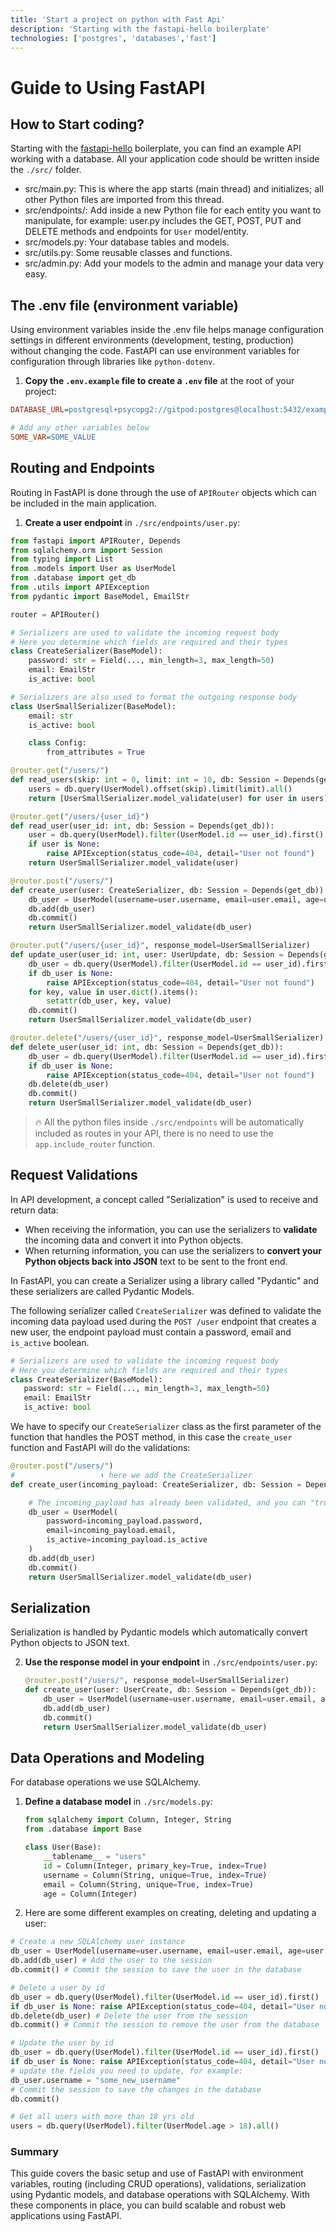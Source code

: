 ```yaml
---
title: 'Start a project on python with Fast Api'
description: 'Starting with the fastapi-hello boilerplate'
technologies: ['postgres', 'databases','fast']
---
```

# Guide to Using FastAPI

## How to Start coding?

Starting with the [fastapi-hello](https://github.com/4GeeksAcademy/fastapi-hello) boilerplate, you can find an example API working with a database. All your application code should be written inside the `./src/` folder.

- src/main.py: This is where the app starts (main thread) and initializes; all other Python files are imported from this thread.
- src/endpoints/: Add inside a new Python file for each entity you want to manipulate, for example: user.py includes the GET, POST, PUT and DELETE methods and endpoints for `User` model/entity.
- src/models.py: Your database tables and models.
- src/utils.py: Some reusable classes and functions.
- src/admin.py: Add your models to the admin and manage your data very easy.

## The .env file (environment variable)

Using environment variables inside the .env file helps manage configuration settings in different environments (development, testing, production) without changing the code. FastAPI can use environment variables for configuration through libraries like `python-dotenv`.

1. **Copy the `.env.example` file to create a `.env` file** at the root of your project:

```ini
DATABASE_URL=postgresql+psycopg2://gitpod:postgres@localhost:5432/example

# Add any other variables below
SOME_VAR=SOME_VALUE
```

## Routing and Endpoints

Routing in FastAPI is done through the use of `APIRouter` objects which can be included in the main application.

1. **Create a user endpoint** in `./src/endpoints/user.py`:

```python
from fastapi import APIRouter, Depends
from sqlalchemy.orm import Session
from typing import List
from .models import User as UserModel
from .database import get_db
from .utils import APIException
from pydantic import BaseModel, EmailStr

router = APIRouter()

# Serializers are used to validate the incoming request body
# Here you determine which fields are required and their types
class CreateSerializer(BaseModel):
    password: str = Field(..., min_length=3, max_length=50)
    email: EmailStr
    is_active: bool

# Serializers are also used to format the outgoing response body
class UserSmallSerializer(BaseModel):
    email: str
    is_active: bool

    class Config:
        from_attributes = True

@router.get("/users/")
def read_users(skip: int = 0, limit: int = 10, db: Session = Depends(get_db)):
    users = db.query(UserModel).offset(skip).limit(limit).all()
    return [UserSmallSerializer.model_validate(user) for user in users]

@router.get("/users/{user_id}")
def read_user(user_id: int, db: Session = Depends(get_db)):
    user = db.query(UserModel).filter(UserModel.id == user_id).first()
    if user is None:
        raise APIException(status_code=404, detail="User not found")
    return UserSmallSerializer.model_validate(user)

@router.post("/users/")
def create_user(user: CreateSerializer, db: Session = Depends(get_db)):
    db_user = UserModel(username=user.username, email=user.email, age=user.age)
    db.add(db_user)
    db.commit()
    return UserSmallSerializer.model_validate(db_user)

@router.put("/users/{user_id}", response_model=UserSmallSerializer)
def update_user(user_id: int, user: UserUpdate, db: Session = Depends(get_db)):
    db_user = db.query(UserModel).filter(UserModel.id == user_id).first()
    if db_user is None:
        raise APIException(status_code=404, detail="User not found")
    for key, value in user.dict().items():
        setattr(db_user, key, value)
    db.commit()
    return UserSmallSerializer.model_validate(db_user)

@router.delete("/users/{user_id}", response_model=UserSmallSerializer)
def delete_user(user_id: int, db: Session = Depends(get_db)):
    db_user = db.query(UserModel).filter(UserModel.id == user_id).first()
    if db_user is None:
        raise APIException(status_code=404, detail="User not found")
    db.delete(db_user)
    db.commit()
    return UserSmallSerializer.model_validate(db_user)
```

> 🔥 All the python files inside `./src/endpoints` will be automatically included as routes in your API, there is no need to use the `app.include_router` function.

## Request Validations

In API development, a concept called "Serialization" is used to receive and return data:

- When receiving the information, you can use the serializers to **validate** the incoming data and convert it into Python objects.
- When returning information, you can use the serializers to **convert your Python objects back into JSON** text to be sent to the front end.

In FastAPI, you can create a Serializer using a library called "Pydantic" and these serializers are called Pydantic Models. 

The following serializer called `CreateSerializer` was defined to validate the incoming data payload used during the `POST /user` endpoint that creates a new user, the endpoint payload must contain a password, email and `is_active` boolean.

 ```py
# Serializers are used to validate the incoming request body
# Here you determine which fields are required and their types
class CreateSerializer(BaseModel):
    password: str = Field(..., min_length=3, max_length=50)
    email: EmailStr
    is_active: bool
```

We have to specify our `CreateSerializer` class as the first parameter of the function that handles the POST method, in this case the `create_user` function and FastAPI will do the validations:

```py
@router.post("/users/")
#                   ⬇️ here we add the CreateSerializer
def create_user(incoming_payload: CreateSerializer, db: Session = Depends(get_db)):

    # The incoming_payload has already been validated, and you can "trust" it.
    db_user = UserModel(
        password=incoming_payload.password,
        email=incoming_payload.email,
        is_active=incoming_payload.is_active
    )
    db.add(db_user)
    db.commit()
    return UserSmallSerializer.model_validate(db_user)
```

## Serialization

Serialization is handled by Pydantic models which automatically convert Python objects to JSON text.

2. **Use the response model in your endpoint** in `./src/endpoints/user.py`:
    ```python
    @router.post("/users/", response_model=UserSmallSerializer)
    def create_user(user: UserCreate, db: Session = Depends(get_db)):
        db_user = UserModel(username=user.username, email=user.email, age=user.age)
        db.add(db_user)
        db.commit()
        return UserSmallSerializer.model_validate(db_user)
    ```

## Data Operations and Modeling

For database operations we use SQLAlchemy.

1. **Define a database model** in `./src/models.py`:
    ```python
    from sqlalchemy import Column, Integer, String
    from .database import Base

    class User(Base):
        __tablename__ = "users"
        id = Column(Integer, primary_key=True, index=True)
        username = Column(String, unique=True, index=True)
        email = Column(String, unique=True, index=True)
        age = Column(Integer)
    ```

2. Here are some different examples on creating, deleting and updating a user:

```python
# Create a new SQLAlchemy user instance
db_user = UserModel(username=user.username, email=user.email, age=user.age)
db.add(db_user) # Add the user to the session
db.commit() # Commit the session to save the user in the database

# Delete a user by id
db_user = db.query(UserModel).filter(UserModel.id == user_id).first()
if db_user is None: raise APIException(status_code=404, detail="User not found")
db.delete(db_user) # Delete the user from the session
db.commit() # Commit the session to remove the user from the database

# Update the user by id
db_user = db.query(UserModel).filter(UserModel.id == user_id).first()
if db_user is None: raise APIException(status_code=404, detail="User not found")
# update the fields you need to update, for example:
db_user.username = "some_new_username"
# Commit the session to save the changes in the database
db.commit()

# Get all users with more than 18 yrs old
users = db.query(UserModel).filter(UserModel.age > 18).all()
```

### Summary

This guide covers the basic setup and use of FastAPI with environment variables, routing (including CRUD operations), validations, serialization using Pydantic models, and database operations with SQLAlchemy. With these components in place, you can build scalable and robust web applications using FastAPI.
